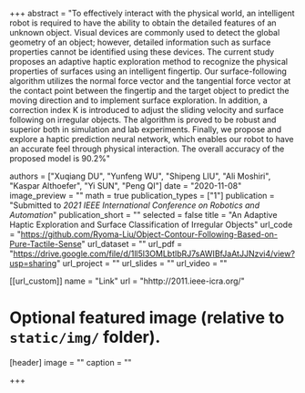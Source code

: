 +++
abstract = "To effectively interact with the physical world, an intelligent robot is required to have the ability to obtain the detailed features of an unknown object. Visual devices are commonly used to detect the global geometry of an object; however, detailed information such as surface properties cannot be identified using these devices. The current study proposes an adaptive haptic exploration method to recognize the physical properties of surfaces using an intelligent fingertip. Our surface-following algorithm utilizes the normal force vector and the tangential force vector at the contact point between the fingertip and the target object to predict the moving direction and to implement surface exploration. In addition, a correction index K is introduced to adjust the sliding velocity and surface following on irregular objects. The algorithm is proved to be robust and superior both in simulation and lab experiments. Finally, we propose and explore a haptic prediction neural network, which enables our robot to have an accurate feel through physical interaction. The overall accuracy of the proposed model is 90.2%"

authors = ["Xuqiang DU", "Yunfeng WU", "Shipeng LIU", "Ali Moshiri", "Kaspar Althoefer", "Yi SUN", "Peng QI"]
date = "2020-11-08"
image_preview = ""
math = true
publication_types = ["1"]
publication = "Submitted to *2021 IEEE International Conference on Robotics and Automation*"
publication_short = ""
selected = false
title = "An Adaptive Haptic Exploration and Surface Classification of Irregular Objects"
url_code = "https://github.com/Ryoma-Liu/Object-Contour-Following-Based-on-Pure-Tactile-Sense"
url_dataset = ""
url_pdf = "https://drive.google.com/file/d/1ll5l3OMLbtlbRJ7sAWIBfJaAtJJNzvi4/view?usp=sharing"
url_project = ""
url_slides = ""
url_video = ""

[[url_custom]]
name = "Link"
url = "hhttp://2011.ieee-icra.org/"

# Optional featured image (relative to `static/img/` folder).
[header]
image = ""
caption = ""

+++
